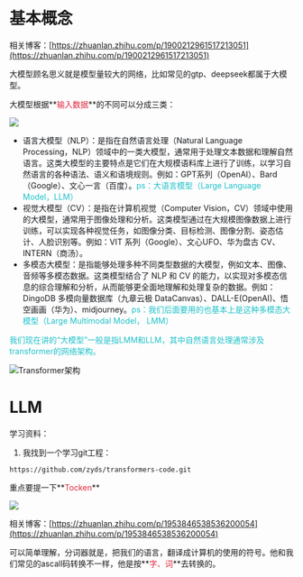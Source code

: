 # 基本概念
相关博客：[https://zhuanlan.zhihu.com/p/1900212961517213051](https://zhuanlan.zhihu.com/p/1900212961517213051)

大模型顾名思义就是模型量较大的网络，比如常见的gtp、deepseek都属于大模型。

大模型根据**<font style="color:#DF2A3F;">输入数据</font>**的不同可以分成三类：

![](https://cdn.nlark.com/yuque/0/2025/png/54475908/1760965911638-cca63240-390f-4335-bc83-89354726e6f9.png)

+ <font style="color:rgb(25, 27, 31);">语言大模型（NLP）：是指在自然语言处理（Natural Language Processing，NLP）领域中的一类大模型，通常用于处理文本数据和理解自然语言。这类大模型的主要特点是它们在大规模语料库上进行了训练，以学习自然语言的各种语法、语义和语境规则。例如：GPT系列（OpenAI）、Bard（Google）、文心一言（百度）。</font><font style="color:#1DC0C9;">ps：大语言模型（Large Language Model，LLM）</font>
+ <font style="color:rgb(25, 27, 31);">视觉大模型（CV）：是指在计算机视觉（Computer Vision，CV）领域中使用的大模型，通常用于图像处理和分析。这类模型通过在大规模图像数据上进行训练，可以实现各种视觉任务，如图像分类、目标检测、图像分割、姿态估计、人脸识别等。例如：VIT 系列（Google）、文心UFO、华为盘古 CV、INTERN（商汤）。</font>
+ <font style="color:rgb(25, 27, 31);">多模态大模型：是指能够处理多种不同类型数据的大模型，例如文本、图像、音频等多模态数据。这类模型结合了 NLP 和 CV 的能力，以实现对多模态信息的综合理解和分析，从而能够更全面地理解和处理复杂的数据。例如：DingoDB 多模向量数据库（九章云极 DataCanvas）、DALL-E(OpenAI)、悟空画画（华为）、midjourney。</font><font style="color:#1DC0C9;">ps：我们后面要用的也基本上是这种多模态大模型（Large Multimodal Model， LMM）</font>

<font style="color:#1DC0C9;">我们现在讲的“大模型”一般是指LMM和LLM，其中自然语言处理通常涉及transformer的网络架构。</font>

![Transformer架构](https://cdn.nlark.com/yuque/0/2025/png/54475908/1760967422928-fbb86caa-7599-455f-a7f8-ca3dea54f82a.png)





# LLM
学习资料：

1. 我找到一个学习git工程：

```plain
https://github.com/zyds/transformers-code.git
```

重点要提一下**<font style="color:#DF2A3F;">Tocken</font>**

![](https://cdn.nlark.com/yuque/0/2025/png/54475908/1760967837517-95784046-6970-46c8-b9de-2732f0727267.png)

相关博客：[https://zhuanlan.zhihu.com/p/1953846538536200054](https://zhuanlan.zhihu.com/p/1953846538536200054)

可以简单理解，分词器就是，把我们的语言，翻译成计算机的使用的符号。他和我们常见的ascall码转换不一样，他是按**<font style="color:#DF2A3F;">字、词</font>**去转换的。

